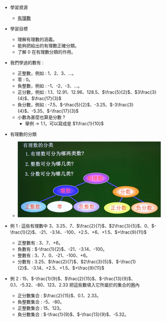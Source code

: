 - 學習資源
  - [有理數](https://www.bilibili.com/video/BV114411Q7Y4?p=2&vd_source=dd97ccca0358cc54d2813737943d2b54 "有理數")

- 學習目標
  - 理解有理數的涵義。
  - 能夠把給出的有理數正確分類。
  - 了解 0 在有理數分類的作用。

- 我們學過的數有 :
  - 正整數，例如 : 1、2、3、...。
  - 零 : 0。
  - 負整數，例如 : -1、-2、-3、...。
  - 正分數，例如 : 1.1、12.91、12.96、128.5、$\frac{5}{2}$、$3\frac{3}{4}$、$\frac{17}{3}$
  - 負分數，例如 : -7.5、$-\frac{5}{2}$、-3.25、$-3\frac{3}{4}$、-5.35、$-\frac{17}{3}$
  - 小數為甚麼也算是分數 ?
    - 舉例 $\to$ 1.1，可以寫成是 $1\frac{1}{10}$

- 有理數的分類
  - ![有理數圖1](https://github.com/aquariusCCA/mathematics/blob/main/%E5%88%9D%E4%B8%80%E6%95%B8%E5%AD%B8/images/%E6%9C%89%E7%90%86%E6%95%B8%E5%9C%961.png?raw=true "有理數圖1")

- 例 1 : 這些有理數中 3、3.25、7、$\frac{2}{7}$、$2\frac{3}{5}$、0、$-\frac{1}{2}$、-21、-3.14、-100、+2.5、+6、+1.5、$+\frac{9}{11}$
  - 正整數有 : 3、7、+6。
  - 負數有 : $-\frac{1}{2}$、-21、-3.14、-100。
  - 整數有 : 3、7、0、-21、-100、+6。
  - 分數有 : 3.25、$\frac{2}{7}$、$2\frac{3}{5}$、$-\frac{1}{2}$、-3.14、+2.5、+1.5、$+\frac{9}{11}$

- 例 2 : 15、$-\frac{1}{9}$、$\frac{2}{15}$、$-\frac{13}{9}$、0.1、-5.32、-80、123、2.33 把這些數填入它所屬於的集合的圈內
  - 正分數集合 : $\frac{2}{15}$、0.1、2.33。
  - 負整數集合 : -5、-80。
  - 正整數集合 : 15、123。
  - 負分數集合 : $-\frac{1}{9}$、$-\frac{13}{9}$、-5.32。
